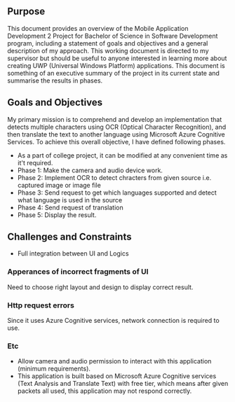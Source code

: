 ## Purpose
This document provides an overview of the Mobile Application Development 2 Project for Bachelor of Science in Software Development program, including a statement of goals and objectives and a general description of my approach. This working document is directed to my supervisor but should be useful to anyone interested in learning more about creating UWP (Universal Windows Platform) applications. This document is something of an executive summary of the project in its current state and summarise the results in phases.

## Goals and Objectives
My primary mission is to comprehend and develop an implementation that detects multiple characters using OCR (Optical Character Recognition), and then translate the text to another language using Microsoft Azure Cognitive Services.
To achieve this overall objective, I have defined following phases.
* As a part of college project, it can be modified at any convenient time as it't required.
* Phase 1: Make the camera and audio device work.    
* Phase 2: Implement OCR to detect chracters from given source i.e. captured image or image file
* Phase 3: Send request to get which languages supported and detect what language is used in the source
* Phase 4: Send request of translation
* Phase 5: Display the result.



## Challenges and Constraints
* Full integration between UI and Logics
### Apperances of incorrect fragments of UI
Need to choose right layout and design to display correct result.
### Http request errors
Since it uses Azure Cognitive services, network connection is required to use.
### Etc
* Allow camera and audio permission to interact with this application (minimum requirements).
* This application is built based on Microsoft Azure Cognitive services (Text Analysis and Translate Text) with free tier, which means after given packets all used, this application may not respond correctly.

